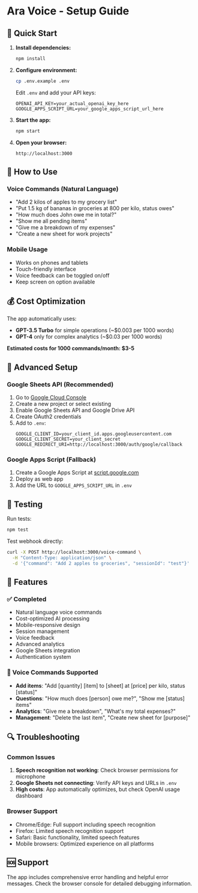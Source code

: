 # Ara Voice - Setup Guide

## 🚀 Quick Start

1. **Install dependencies:**
   ```bash
   npm install
   ```

2. **Configure environment:**
   ```bash
   cp .env.example .env
   ```
   
   Edit `.env` and add your API keys:
   ```env
   OPENAI_API_KEY=your_actual_openai_key_here
   GOOGLE_APPS_SCRIPT_URL=your_google_apps_script_url_here
   ```

3. **Start the app:**
   ```bash
   npm start
   ```

4. **Open your browser:**
   ```
   http://localhost:3000
   ```

## 🎤 How to Use

### Voice Commands (Natural Language)
- "Add 2 kilos of apples to my grocery list"
- "Put 1.5 kg of bananas in groceries at 800 per kilo, status owes" 
- "How much does John owe me in total?"
- "Show me all pending items"
- "Give me a breakdown of my expenses"
- "Create a new sheet for work projects"

### Mobile Usage
- Works on phones and tablets
- Touch-friendly interface
- Voice feedback can be toggled on/off
- Keep screen on option available

## 💰 Cost Optimization

The app automatically uses:
- **GPT-3.5 Turbo** for simple operations (~$0.003 per 1000 words)
- **GPT-4** only for complex analytics (~$0.03 per 1000 words)

**Estimated costs for 1000 commands/month: $3-5**

## 🔧 Advanced Setup

### Google Sheets API (Recommended)
1. Go to [Google Cloud Console](https://console.cloud.google.com/)
2. Create a new project or select existing
3. Enable Google Sheets API and Google Drive API
4. Create OAuth2 credentials
5. Add to `.env`:
   ```env
   GOOGLE_CLIENT_ID=your_client_id.apps.googleusercontent.com
   GOOGLE_CLIENT_SECRET=your_client_secret
   GOOGLE_REDIRECT_URI=http://localhost:3000/auth/google/callback
   ```

### Google Apps Script (Fallback)
1. Create a Google Apps Script at [script.google.com](https://script.google.com)
2. Deploy as web app
3. Add the URL to `GOOGLE_APPS_SCRIPT_URL` in `.env`

## 🧪 Testing

Run tests:
```bash
npm test
```

Test webhook directly:
```bash
curl -X POST http://localhost:3000/voice-command \
  -H "Content-Type: application/json" \
  -d '{"command": "Add 2 apples to groceries", "sessionId": "test"}'
```

## 📱 Features

### ✅ Completed
- Natural language voice commands
- Cost-optimized AI processing
- Mobile-responsive design
- Session management
- Voice feedback
- Advanced analytics
- Google Sheets integration
- Authentication system

### 🎯 Voice Commands Supported
- **Add items**: "Add [quantity] [item] to [sheet] at [price] per kilo, status [status]"
- **Questions**: "How much does [person] owe me?", "Show me [status] items"
- **Analytics**: "Give me a breakdown", "What's my total expenses?"
- **Management**: "Delete the last item", "Create new sheet for [purpose]"

## 🔍 Troubleshooting

### Common Issues
1. **Speech recognition not working**: Check browser permissions for microphone
2. **Google Sheets not connecting**: Verify API keys and URLs in `.env`
3. **High costs**: App automatically optimizes, but check OpenAI usage dashboard

### Browser Support
- Chrome/Edge: Full support including speech recognition
- Firefox: Limited speech recognition support
- Safari: Basic functionality, limited speech features
- Mobile browsers: Optimized experience on all platforms

## 🆘 Support

The app includes comprehensive error handling and helpful error messages. Check the browser console for detailed debugging information.